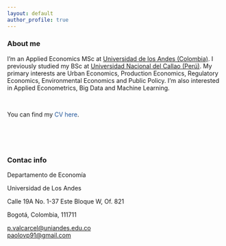 ```yaml
---
layout: default
author_profile: true
---
```



### About me

I’m an Applied Economics MSc at [Universidad de los Andes (Colombia)](https://economia.uniandes.edu.co/). I previously studied my BSc at [Universidad Nacional del Callao (Perú)](https://fce.unac.edu.pe/). My primary interests are Urban Economics, Production Economics, Regulatory Economics, Environmental Economics and Public Policy. I’m also interested in Applied Econometrics, Big Data and Machine Learning.

<br>

You can find my <a href="https://paolovalcarcel.github.io/assets/images/myway.gif" style="text-decoration:none;color:rgb(34, 86, 154)">CV here</a>.</font></p>

<br>
<br>
<br>

### Contac info

<i class="fa fa-home"></i>  Departamento de Economía

Universidad de Los Andes

Calle 19A No.  1-37 Este Bloque W, Of. 821

Bogotá, Colombia, 111711


<i class="fa fa-envelope"></i> p.valcarcel@uniandes.edu.co <br>
<i class="fa fa-envelope"></i> paolovp91@gmail.com

<br>
<br>

